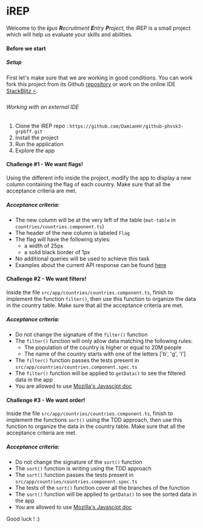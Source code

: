 # iREP

Welcome to the _**i**gus **R**ecruitment **E**ntry **P**roject_, the iREP is a small project which will help us evaluate your skills and abilities.

#### Before we start

##### Setup

First let's make sure that we are working in good conditions. You can work fork this project from its Github [repository](https://github.com/DamianHr/github-phvsk3-grpbff/)
or work on the online IDE [StackBlitz ⚡️](https://stackblitz.com/edit/github-phvsk3-grpbff).

###### Working with an external IDE

1. Clone the iREP repo :
   `https://github.com/DamianHr/github-phvsk3-grpbff.git`
2. Install the project
3. Run the application
4. Explore the app

#### Challenge #1 - We want flags!

Using the different info inside the project, modify the app to display a new column containing the flag of each country.
Make sure that all the acceptance criteria are met.

##### Acceptance criteria:

- The new column will be at the very left of the table (`mat-table` in `countries/countries.component.ts`)
- The header of the new column is labeled `Flag`
- The flag will have the following styles:
  - a width of 25px
  - a solid black border of 1px
- No additional queries will be used to achieve this task
- Examples about the current API response can be found [here](https://restcountries.eu/#api-endpoints-response-example)

#### Challenge #2 - We want filters!

Inside the file `src/app/countries/countries.component.ts`, finish to implement the function `filter()`, then use this function to organize the data in the country table.
Make sure that all the acceptance criteria are met.

##### Acceptance criteria:

- Do not change the signature of the `filter()` function
- The `filter()` function will only allow data matching the following rules:
  - The population of the country is higher or equal to 20M people
  - The name of the country starts with one of the letters ['b', 'g', 'l']
- The `filter()` function passes the tests present in `src/app/countries/countries.component.spec.ts`
- The `filter()` function will be applied to `getData()` to see the filtered data in the app
- You are allowed to use [Mozilla's Javascipt doc](https://developer.mozilla.org/en-US/docs/Web/JavaScript/Reference)

#### Challenge #3 - We want order!

Inside the file `src/app/countries/countries.component.ts`, finish to implement the functions `sort()` using the TDD approach,
then use this function to organize the data in the country table. Make sure that all the acceptance criteria are met.

##### Acceptance criteria:

- Do not change the signature of the `sort()` function
- The `sort()` function is writing using the TDD approach
- The `sort()` function passes the tests present in `src/app/countries/countries.component.spec.ts`
- The tests of the `sort()` function cover all the branches of the function
- The `sort()` function will be applied to `getData()` to see the sorted data in the app
- You are allowed to use [Mozilla's Javascipt doc](https://developer.mozilla.org/en-US/docs/Web/JavaScript/Reference)

Good luck ! :)
